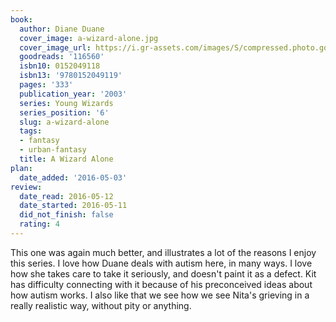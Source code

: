 ```yaml
---
book:
  author: Diane Duane
  cover_image: a-wizard-alone.jpg
  cover_image_url: https://i.gr-assets.com/images/S/compressed.photo.goodreads.com/books/1388545546l/116560.jpg
  goodreads: '116560'
  isbn10: 0152049118
  isbn13: '9780152049119'
  pages: '333'
  publication_year: '2003'
  series: Young Wizards
  series_position: '6'
  slug: a-wizard-alone
  tags:
  - fantasy
  - urban-fantasy
  title: A Wizard Alone
plan:
  date_added: '2016-05-03'
review:
  date_read: 2016-05-12
  date_started: 2016-05-11
  did_not_finish: false
  rating: 4
---
```


This one was again much better, and illustrates a lot of the reasons I enjoy this series. I love how Duane deals with autism here, in many ways. I love how she takes care to take it seriously, and doesn't paint it as a defect. Kit has difficulty connecting with it because of his preconceived ideas about how autism works.
I also like that we see how we see Nita's grieving in a really realistic way, without pity or anything.
